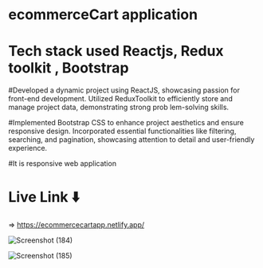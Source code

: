 # ecommerceCart application 

# Tech stack used Reactjs, Redux toolkit , Bootstrap

#Developed a dynamic project using ReactJS, showcasing passion for front-end development. Utilized ReduxToolkit to efficiently store and manage project data, demonstrating strong prob lem-solving skills. </br>

#Implemented Bootstrap CSS to enhance project aesthetics and ensure responsive design. Incorporated essential functionalities like filtering, searching, and pagination, showcasing attention to detail and user-friendly experience.

#It is responsive web application

# Live Link ⬇️
=> https://ecommercecartapp.netlify.app/

![Screenshot (184)](https://github.com/MaheshGuduru3/ecommerceCart/assets/136345745/d83b61c5-63b2-465d-9a20-86fe7d8338b1)

![Screenshot (185)](https://github.com/MaheshGuduru3/ecommerceCart/assets/136345745/2dc9b212-66ff-4c40-91e5-d8042f41ccf9)
